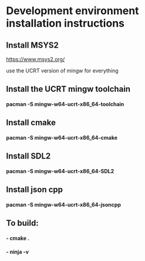 # Development environment installation instructions

## Install MSYS2
https://www.msys2.org/

use the UCRT version of mingw for everything

## Install the UCRT mingw toolchain
#### pacman -S mingw-w64-ucrt-x86_64-toolchain

## Install cmake
#### pacman -S mingw-w64-ucrt-x86_64-cmake

## Install SDL2
#### pacman -S mingw-w64-ucrt-x86_64-SDL2

## Install json cpp
#### pacman -S mingw-w64-ucrt-x86_64-jsoncpp

## To build:
#### - cmake .
#### - ninja -v